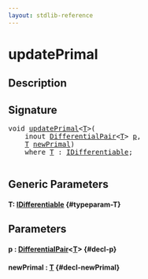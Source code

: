 ```yaml
---
layout: stdlib-reference
---
```


# updatePrimal

## Description





## Signature 

<pre>
<span class="code_keyword">void</span> <a href="/stdlib-reference/global-decls/updateprimal-6">updatePrimal</a>&lt;<a href="/stdlib-reference/global-decls/updateprimal-6#typeparam-T" class="code_type">T</a>&gt;(
    <span class="code_keyword">inout</span> <a href="/stdlib-reference/types/differentialpair-0c/index" class="code_type">DifferentialPair</a>&lt;<a href="/stdlib-reference/global-decls/updateprimal-6#typeparam-T" class="code_type">T</a>&gt; <a href="/stdlib-reference/global-decls/updateprimal-6#decl-p" class="code_param">p</a>,
    <a href="/stdlib-reference/global-decls/updateprimal-6#typeparam-T" class="code_type">T</a> <a href="/stdlib-reference/global-decls/updateprimal-6#decl-newPrimal" class="code_param">newPrimal</a>)
    <span class='code_keyword'>where</span> <a href="/stdlib-reference/global-decls/updateprimal-6#typeparam-T" class="code_type">T</a> : <a href="/stdlib-reference/interfaces/idifferentiable-01/index" class="code_type">IDifferentiable</a>;

</pre>

## Generic Parameters

#### T: [IDifferentiable](/stdlib-reference/interfaces/idifferentiable-01/index) {#typeparam-T}

## Parameters

#### p  : [DifferentialPair](/stdlib-reference/types/differentialpair-0c/index)\<[T](/stdlib-reference/types/differentialpair-0c/index#typeparam-T)\> {#decl-p}
#### newPrimal  : [T](/stdlib-reference/global-decls/updateprimal-6#typeparam-T) {#decl-newPrimal}

